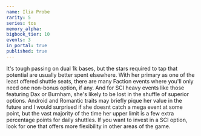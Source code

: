 ```yaml
---
name: Ilia Probe
rarity: 5
series: tos
memory_alpha:
bigbook_tier: 10
events: 3
in_portal: true
published: true
---
```


It's tough passing on dual 1k bases, but the stars required to tap that potential are usually better spent elsewhere. With her primary as one of the least offered shuttle seats, there are many Faction events where you'll only need one non-bonus option, if any. And for SCI heavy events like those featuring Dax or Burnham, she's likely to be lost in the shuffle of superior options. Android and Romantic traits may briefly pique her value in the future and I would surprised if she doesnt catch a mega event at some point, but the vast majority of the time her upper limit is a few extra percentage points for daily shuttles. If you want to invest in a SCI option, look for one that offers more flexibility in other areas of the game.
